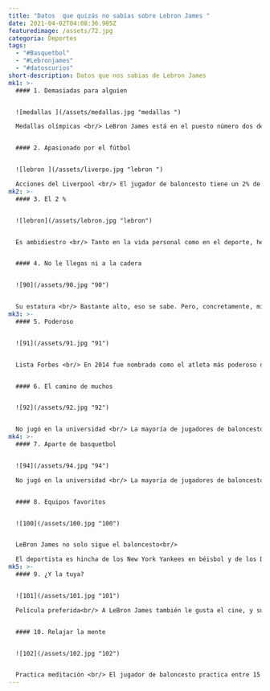 ```yaml
---
title: "Datos  que quizás no sabías sobre Lebron James "
date: 2021-04-02T04:08:36.985Z
featuredimage: /assets/72.jpg
categoria: Deportes
tags:
  - "#Basquetbol"
  - "#Lebronjames"
  - "#datoscurios"
short-description: Datos que nos sabias de Lebron James
mk1: >-
  #### 1. Demasiadas para alguien


  ![medallas ](/assets/medallas.jpg "medallas ")

  Medallas olímpicas <br/> LeBron James está en el puesto número dos de la lista de deportistas con más medallas olímpicas de baloncesto en Estados Unidos. Solo lo supera Carmelo Anthony.


  #### 2. Apasionado por el fútbol


  ![lebron ](/assets/liverpo.jpg "lebron ")

  Acciones del Liverpool <br/> El jugador de baloncesto tiene un 2% de acciones del equipo de fútbol desde 2011.
mk2: >-
  #### 3. El 2 %


  ![lebron](/assets/lebron.jpg "lebron")


  Es ambidiestro <br/> Tanto en la vida personal como en el deporte, hecho que podría explicar la polivalencia del deportista. Aunque utiliza la derecha en el campo, en su vida normal escribe y come con la izquierda.


  #### 4. No le llegas ni a la cadera


  ![90](/assets/90.jpg "90")


  Su estatura <br/> Bastante alto, eso se sabe. Pero, concretamente, mide 2 metros y 6 centímetro
mk3: >-
  #### 5. Poderoso


  ![91](/assets/91.jpg "91")


  Lista Forbes <br/> En 2014 fue nombrado como el atleta más poderoso del mundo.


  #### 6. El camino de muchos


  ![92](/assets/92.jpg "92")


  No jugó en la universidad <br/> La mayoría de jugadores de baloncesto comienzan jugando en las universidades. LeBron James ha destacado hasta en eso, ya que no jugó en dicha institución y saltó directamente al baloncesto profesional.
mk4: >-
  #### 7. Aparte de basquetbol


  ![94](/assets/94.jpg "94")

  No jugó en la universidad <br/> La mayoría de jugadores de baloncesto comienzan jugando en las universidades. LeBron James ha destacado hasta en eso, ya que no jugó en dicha institución y saltó directamente al baloncesto profesional.


  #### 8. Equipos favoritos


  ![100](/assets/100.jpg "100")


  LeBron James no solo sigue el baloncesto<br/>

  El deportista es hincha de los New York Yankees en béisbol y de los Dallas Cowboys en fútbol americano.
mk5: >-
  #### 9. ¿Y la tuya?


  ![101](/assets/101.jpg "101")

  Película preferida<br/> A LeBron James también le gusta el cine, y su película favorita es "El Padrino".


  #### 10. Relajar la mente


  ![102](/assets/102.jpg "102")


  Practica meditación <br/> El jugador de baloncesto practica entre 15 y 20 minutos al día de meditación. Incluso ha llegado a hacerlo en los vestuarios.
---
```

